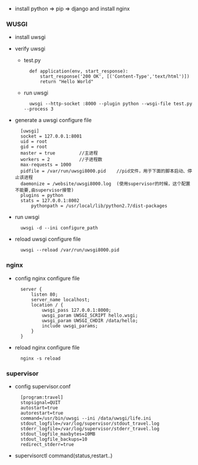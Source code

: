- install python => pip => django and install nginx


### WUSGI ###

- install uwsgi

- verify uwsgi

	- test.py

			def application(env, start_response):
				start_response('200 OK', [('Content-Type','text/html')])
				return "Hello World"

	- run uwsgi

			uwsgi --http-socket :8000 --plugin python --wsgi-file test.py --process 3


- generate a uwsgi configure file

		[uwsgi]
		socket = 127.0.0.1:8001
		uid = root
		gid = root
		master = true         //主进程
		workers = 2           //子进程数   
		max-requests = 1000   
		pidfile = /var/run/uwsgi8000.pid    //pid文件，用于下面的脚本启动、停止该进程
		daemonize = /website/uwsgi8000.log  (使用supervisor的时候，这个配置不能要,由supervisor接管)
		plugins = python
		stats = 127.0.0.1:8002
	        pythonpath = /usr/local/lib/python2.7/dist-packages


- run uwsgi

		uwsgi -d --ini configure_path

- reload uwsgi configure file

		uwsgi --reload /var/run/uwsgi8000.pid

### nginx ###

- config nginx configure file

		server {
			listen 80;
			server_name localhost;
			location / {
				uwsgi_pass 127.0.0.1:8000;
				uwsgi_param UWSGI_SCRIPT hello.wsgi;
				uwsgi_param UWSGI_CHDIR /data/hello;
			    include uwsgi_params;
			}
		}

- reload nginx configure file

		nginx -s reload 
		
### supervisor ###
- config supervisor.conf

		[program:travel]
		stopsignal=QUIT
		autostart=true
		autorestart=true
		command=/usr/bin/uwsgi --ini /data/uwsgi/life.ini 
		stdout_logfile=/var/log/supervisor/stdout_travel.log
		stderr_logfile=/var/log/supervisor/stderr_travel.log
		stdout_logfile_maxbytes=10MB
		stdout_logfile_backups=10
		redirect_stderr=true

- supervisorctl command(status,restart..)
